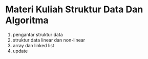 # Materi Kuliah Struktur Data Dan Algoritma #

1. pengantar struktur data
2. struktur data linear dan non-linear
3. array dan linked list
4. update